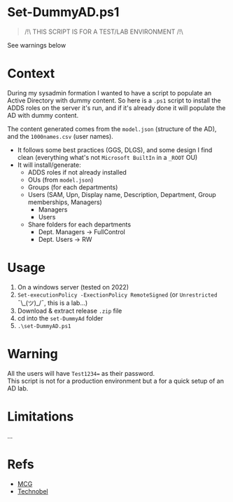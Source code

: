 # Set-DummyAD.ps1

> /!\ THIS SCRIPT IS FOR A TEST/LAB ENVIRONMENT /!\

See warnings below

# Context

During my sysadmin formation I wanted to have a script to populate an Active Directory with dummy content.
So here is a `.ps1` script to install the ADDS roles on the server it's run, and if it's already done it will populate the AD with dummy content. 

The content generated comes from the `model.json` (structure of the AD), and the `1000names.csv` (user names).
- It follows some best practices (GGS, DLGS), and some design I find clean (everything what's not `Microsoft BuiltIn` in a `_ROOT` OU)
- It will install/generate:
    - ADDS roles if not already installed
    - OUs (from `model.json`)
    - Groups (for each departments)
    - Users (SAM, Upn, Display name, Description, Department, Group memberships, Managers)
        - Managers
        - Users
    - Share folders for each departments 
        - Dept. Managers -> FullControl
        - Dept. Users -> RW


# Usage

1. On a windows server (tested on 2022)
2. `Set-executionPolicy -ExectionPolicy RemoteSigned` (or `Unrestricted` ¯\\\_(ツ)\_/¯, this is a lab...)
3. Download & extract release `.zip` file 
4. cd into the `set-DummyAd` folder
5. `.\set-DummyAD.ps1`

# Warning 

All the users will have `Test1234=` as their password.  
This script is not for a production environment but a for a quick setup of an AD lab.

# Limitations

...

# Refs 

- [MCG](https://www.mcg.be/en)
- [Technobel](https://www.technobel.be/fr/)
